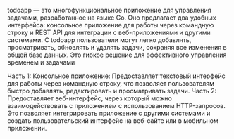 todoapp — это многофункциональное приложение для управления задачами, разработанное на языке Go. Оно предлагает два удобных интерфейса: консольное приложение для работы через командную строку и REST API для интеграции с веб-приложениями и другими системами.
С todoapp пользователи могут легко добавлять, просматривать, обновлять и удалять задачи, сохраняя все изменения в общей базе данных. Это гибкое решение для эффективного управления временем и задачами

Часть 1: Консольное приложение: Предоставляет текстовый интерфейс для работы через командную строку, что позволяет пользователям быстро добавлять, редактировать и просматривать задачи.
Часть 2: Предоставляет веб-интерфейс, через который можно взаимодействовать с приложением с использованием HTTP-запросов. Это позволяет интегрировать приложение с другими системами и создать пользовательский интерфейс на веб-сайте или в мобильном приложении.
